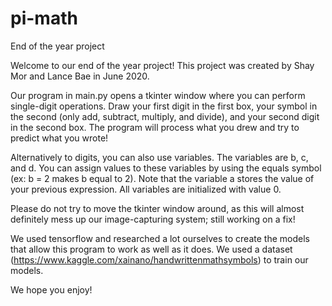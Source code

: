 # pi-math
End of the year project

Welcome to our end of the year project! This project was created by Shay Mor and Lance Bae in June 2020.

Our program in main.py opens a tkinter window where you can perform single-digit operations. Draw your first digit in the first box, your symbol in the second (only add, subtract, multiply, and divide), and your second digit in the second box. The program will process what you drew and try to predict what you wrote!

Alternatively to digits, you can also use variables. The variables are b, c, and d. You can assign values to these variables by using the equals symbol (ex: b = 2 makes b equal to 2). Note that the variable a stores the value of your previous expression. All variables are initialized with value 0.

Please do not try to move the tkinter window around, as this will almost definitely mess up our image-capturing system; still working on a fix!

We used tensorflow and researched a lot ourselves to create the models that allow this program to work as well as it does. We used a dataset (https://www.kaggle.com/xainano/handwrittenmathsymbols) to train our models.

We hope you enjoy!
